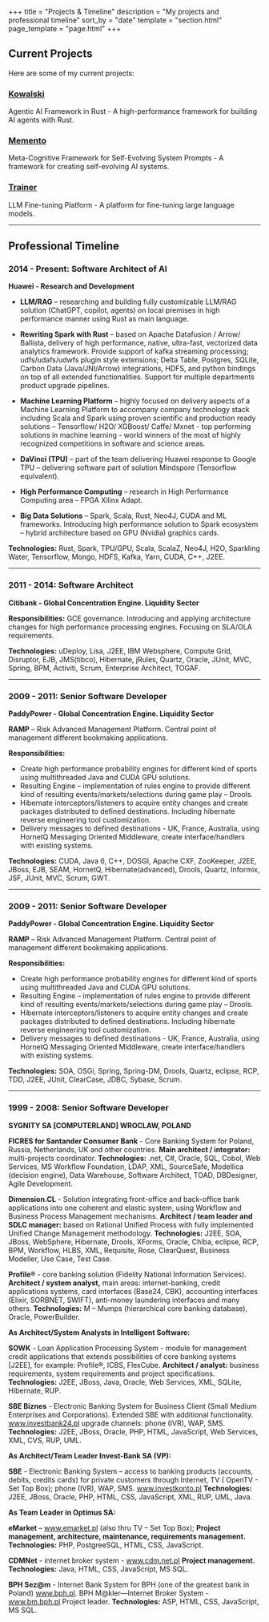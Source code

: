 +++
title = "Projects & Timeline"
description = "My projects and professional timeline"
sort_by = "date"
template = "section.html"
page_template = "page.html"
+++

## Current Projects

Here are some of my current projects:

### [Kowalski](https://github.com/yarenty/kowalski)
Agentic AI Framework in Rust - A high-performance framework for building AI agents with Rust.

### [Memento](https://github.com/yarenty/prompt_learning)
Meta-Cognitive Framework for Self-Evolving System Prompts - A framework for creating self-evolving AI systems.

### [Trainer](https://github.com/yarenty/trainer)
LLM Fine-tuning Platform - A platform for fine-tuning large language models.

---

## Professional Timeline

### 2014 - Present: Software Architect of AI
**Huawei - Research and Development**

- **LLM/RAG** – researching and building fully customizable LLM/RAG solution (ChatGPT, copilot, agents) on local premises in high performance manner using Rust as main language.

- **Rewriting Spark with Rust** – based on Apache Datafusion / Arrow/ Ballista, delivery of high performance, native, ultra-fast, vectorized data analytics framework. Provide support of kafka streaming processing; udfs/udafs/udwfs plugin style extensions; Delta Table, Postgres, SQLite, Carbon Data (Java/JNI/Arrow) integrations, HDFS, and python bindings on top of all extended functionalities. Support for multiple departments product upgrade pipelines.

- **Machine Learning Platform** – highly focused on delivery aspects of a Machine Learning Platform to accompany company technology stack including Scala and Spark using proven scientific and production ready solutions – Tensorflow/ H2O/ XGBoost/ Caffe/ Mxnet - top performing solutions in machine learning - world winners of the most of highly recognized competitions in software and science areas.

- **DaVinci (TPU)** – part of the team delivering Huawei response to Google TPU – delivering software part of solution Mindspore (Tensorflow equivalent).

- **High Performance Computing** – research in High Performance Computing area – FPGA Xilinx Adapt.

- **Big Data Solutions** – Spark, Scala, Rust, Neo4J, CUDA and ML frameworks. Introducing high performance solution to Spark ecosystem – hybrid architecture based on GPU (Nvidia) graphics cards.

**Technologies:** Rust, Spark, TPU/GPU, Scala, ScalaZ, Neo4J, H2O, Sparkling Water, Tensorflow, Mongo, HDFS, Kafka, Yarn, CUDA, C++, J2EE.

---

### 2011 - 2014: Software Architect
**Citibank - Global Concentration Engine. Liquidity Sector**

**Responsibilities:** GCE governance. Introducing and applying architecture changes for high performance processing engines. Focusing on SLA/OLA requirements.

**Technologies:** uDeploy, Lisa, J2EE, IBM Websphere, Compute Grid, Disruptor, EJB, JMS(tibco), Hibernate, jRules, Quartz, Oracle, JUnit, MVC, Spring, BPM, Activiti, Scrum, Enterprise Architect, TOGAF.

---

### 2009 - 2011: Senior Software Developer
**PaddyPower - Global Concentration Engine. Liquidity Sector**

**RAMP** – Risk Advanced Management Platform. Central point of management different bookmaking applications.

**Responsibilities:**
- Create high performance probability engines for different kind of sports using multithreaded Java and CUDA GPU solutions.
- Resulting Engine – implementation of rules engine to provide different kind of resulting events/markets/selections during game play – Drools.
- Hibernate interceptors/listeners to acquire entity changes and create packages distributed to defined destinations. Including hibernate reverse engineering tool customization.
- Delivery messages to defined destinations - UK, France, Australia, using HornetQ Messaging Oriented Middleware, create interface/handlers with existing systems.

**Technologies:** CUDA, Java 6, C++, DOSGI, Apache CXF, ZooKeeper, J2EE, JBoss, EJB, SEAM, HornetQ, Hibernate(advanced), Drools, Quartz, Informix, JSF, JUnit, MVC, Scrum, GWT.

---

### 2009 - 2011: Senior Software Developer
**PaddyPower - Global Concentration Engine. Liquidity Sector**

**RAMP** – Risk Advanced Management Platform. Central point of management different bookmaking applications.

**Responsibilities:**
- Create high performance probability engines for different kind of sports using multithreaded Java and CUDA GPU solutions.
- Resulting Engine – implementation of rules engine to provide different kind of resulting events/markets/selections during game play – Drools.
- Hibernate interceptors/listeners to acquire entity changes and create packages distributed to defined destinations. Including hibernate reverse engineering tool customization.
- Delivery messages to defined destinations - UK, France, Australia, using HornetQ Messaging Oriented Middleware, create interface/handlers with existing systems.

**Technologies:** SOA, OSGi, Spring, Spring-DM, Drools, Quartz, eclipse, RCP, TDD, J2EE, JUnit, ClearCase, JDBC, Sybase, Scrum.

---

### 1999 - 2008: Senior Software Developer
**SYGNITY SA [COMPUTERLAND] WROCLAW, POLAND**

**FICRES for Santander Consumer Bank** - Core Banking System for Poland, Russia, Netherlands, UK and other countries.
**Main architect / integrator:** multi-projects coordinator.
**Technologies:** .net, C#, Oracle, SQL, Cobol, Web Services, MS Workflow Foundation, LDAP, XML, SourceSafe, Modellica (decision engine), Data Warehouse, Software Architect, TOAD, DBDesigner, Agile Development.

**Dimension.CL** - Solution integrating front-office and back-office bank applications into one coherent and elastic system, using Workflow and Business Process Management mechanisms.
**Architect / team leader and SDLC manager:** based on Rational Unified Process with fully implemented Unified Change Management methodology.
**Technologies:** J2EE, SOA, JBoss, WebSphere, Hibernate, Drools, XForms, Oracle, Chiba, eclipse, RCP, BPM, Workflow, HLBS, XML, Requisite, Rose, ClearQuest, Business Modeller, Use Case, Test Case.

**Profile®** - core banking solution (Fidelity National Information Services).
**Architect / system analyst,** main areas: internet-banking, credit applications systems, card interfaces (Base24, CBK), accounting interfaces (Elixir, SORBNET, SWIFT), anti-money laundering interfaces and many others.
**Technologies:** M – Mumps (hierarchical core banking database), Oracle, PowerBuilder.

**As Architect/System Analysts in Intelligent Software:**

**SOWK** - Loan Application Processing System - module for management credit applications that extends possibilities of core banking systems [J2EE], for example: Profile®, ICBS, FlexCube.
**Architect / analyst:** business requirements, system requirements and project specifications.
**Technologies:** J2EE, JBoss, Java, Oracle, Web Services, XML, SQLite, Hibernate, RUP.

**SBE Biznes** - Electronic Banking System for Business Client (Small Medium Enterprises and Corporations). Extended SBE with additional functionality. www.investbank24.pl upgrade channels: phone (IVR), WAP, SMS.
**Technologies:** J2EE, JBoss, Oracle, PHP, HTML, JavaScript, Web Services, XML, CVS, RUP, UML.

**As Architect/Team Leader Invest-Bank SA (VP):**

**SBE** - Electronic Banking System – access to banking products (accounts, debits, credits cards) for private customers through Internet, TV ( OpenTV - Set Top Box); phone (IVR), WAP, SMS. www.investkonto.pl
**Technologies:** J2EE, JBoss, Oracle, PHP, HTML, CSS, JavaScript, XML, RUP, UML, Java.

**As Team Leader in Optimus SA:**

**eMarket** – www.emarket.pl (also thru TV – Set Top Box);
**Project management, architecture, maintenance, requirements management.**
**Technologies:** PHP, PostgreeSQL, HTML, CSS, JavaScript.

**CDMNet** - internet broker system - www.cdm.net.pl
**Project management.**
**Technologies:** Java, HTML, CSS, JavaScript, MS SQL.

**BPH Sez@m** - Internet Bank System for BPH (one of the greatest bank in Poland) www.bph.pl. BPH M@kler—Internet Broker System - www.bm.bph.pl Project leader.
**Technologies:** ASP, HTML, CSS, JavaScript, MS SQL.